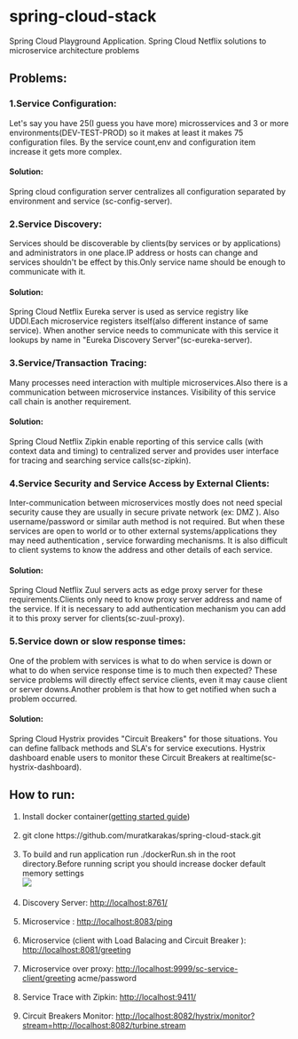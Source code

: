 # spring-cloud-stack
Spring Cloud Playground Application. Spring Cloud Netflix solutions to microservice architecture problems

## Problems:
### 1.Service Configuration:
Let's say you have 25(I guess you have more) microsservices and  3 or more environments(DEV-TEST-PROD) so it makes at least it makes 75 configuration files.
By the service count,env and configuration item increase it gets more complex.

#### Solution:
Spring cloud configuration server centralizes all configuration separated by environment and service (sc-config-server).

### 2.Service Discovery:
Services should be discoverable by clients(by services or by applications) and administrators in one place.IP address or hosts can change and services shouldn't be effect by this.Only service name should be enough to communicate with it.

#### Solution:
Spring Cloud Netflix Eureka server is used as service registry like UDDI.Each microservice registers itself(also  different instance of same service). When another service needs to communicate with this service it lookups by name in "Eureka Discovery Server"(sc-eureka-server).


### 3.Service/Transaction Tracing:
Many processes need interaction with multiple microservices.Also there is a communication between microservice instances. Visibility of this service call chain is another requirement.

#### Solution:
Spring Cloud Netflix Zipkin enable reporting of this service calls (with context data and timing) to centralized server and provides user interface for tracing and searching service calls(sc-zipkin).

### 4.Service Security and Service Access by External Clients:
Inter-communication between microservices mostly does not need special security cause they are usually in secure private network (ex: DMZ ). Also username/password or similar auth method is not required. But when these services are open to world or to other external systems/applications they may need authentication , service forwarding mechanisms. It is also difficult to client systems to know the address and other details of each service.

#### Solution:
Spring Cloud Netflix Zuul servers acts as edge proxy server for these requirements.Clients only need to know proxy server address and name of the service. If it is necessary to add authentication mechanism you can add it to this proxy server for clients(sc-zuul-proxy).

### 5.Service down or slow response times:
One of the problem with services is what to do when service is down or what to do when service response time is to much then expected? These service problems will directly effect service clients, even it may cause client or server downs.Another problem is that how to get notified when such a problem occurred.

#### Solution:
Spring Cloud Hystrix provides "Circuit Breakers" for those situations. You can define fallback methods and SLA's for service executions. Hystrix dashboard enable users to monitor these Circuit Breakers at realtime(sc-hystrix-dashboard).


## How to run:
<ol>
  <li>Install docker container(<a href="https://docs.docker.com/engine/getstarted/step_one/">getting started guide</a>)
  </li>
  <br/>
  <li>git clone https://github.com/muratkarakas/spring-cloud-stack.git
  </li>
  <br/>
  <li>To build and run application run ./dockerRun.sh in the root directory.Before running script you should increase docker default memory settings
  <br/>
  <img src="https://i.stack.imgur.com/bjHNdl.png"></img>
  </li>
  <br/>
  <li>Discovery Server: <a href="http://localhost:8761/">http://localhost:8761/</a>
  </li>
  <br/>
  <li>Microservice  : <a href = "http://localhost:8083/ping">http://localhost:8083/ping</a>
  </li>
  <br/>
  <li>Microservice  (client with Load Balacing and Circuit Breaker ): <a href ="http://localhost:8081/greeting">http://localhost:8081/greeting</a>
  </li>
  <br/>
  <li>Microservice  over proxy: <a href="http://localhost:9999/sc-service-client/greeting">http://localhost:9999/sc-service-client/greeting</a>    acme/password
  </li>
  <br/>
  <li>Service Trace  with Zipkin: <a href=" http://localhost:9411/">http://localhost:9411/</a>  
  </li>
  <br/>
  <li>Circuit Breakers Monitor: <a href="http://localhost:8082/hystrix/monitor?stream=http://localhost:8082/turbine.stream" >http://localhost:8082/hystrix/monitor?stream=http://localhost:8082/turbine.stream</a>
  </li>
  <br/>
</ol>
